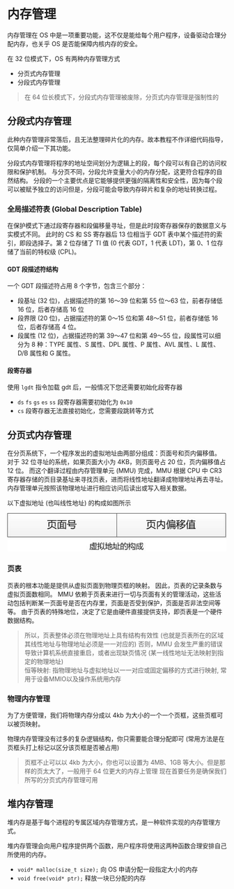# 内存管理

内存管理在 OS 中是一项重要功能，这不仅是能给每个用户程序，设备驱动合理分配内存，也关乎 OS 是否能保障内核内存的安全。

在 32 位模式下，OS 有两种内存管理方式

- 分页式内存管理
- 分段式内存管理

> 在 64 位长模式下，分段式内存管理被废除，分页式内存管理是强制性的

## 分段式内存管理

此种内存管理非常落后，且无法整理碎片化的内存。故本教程不作详细代码指导，仅简单介绍一下其功能。

分段式内存管理将程序的地址空间划分为逻辑上的段，每个段可以有自己的访问权限和保护机制。
与分页不同，分段允许变量大小的内存分配，这更符合程序的自然结构。
分段的一个主要优点是它能够提供更强的隔离性和安全性，因为每个段可以被赋予独立的访问但是，分段可能会导致内存碎片和复杂的地址转换过程。

### 全局描述符表 (Global Description Table)

在保护模式下通过段寄存器和段偏移量寻址，但是此时段寄存器保存的数据意义与实模式不同。
此时的 CS 和 SS 寄存器后 13 位相当于 GDT 表中某个描述符的索引，即段选择子。第 2 位存储了 TI 值 (0 代表 GDT，1 代表 LDT)，第 0、1 位存储了当前的特权级 (CPL)。

#### GDT 段描述符结构

一个 GDT 段描述符占用 8 个字节，包含三个部分：

- 段基址 (32 位)，占据描述符的第 16～39 位和第 55 位～63 位，前者存储低 16 位，后者存储高 16 位
- 段界限 (20 位)，占据描述符的第 0～15 位和第 48～51 位，前者存储低 16 位，后者存储高 4 位。
- 段属性 (12 位)，占据描述符的第 39～47 位和第 49～55 位，段属性可以细分为 8 种：TYPE 属性、S 属性、DPL 属性、P 属性、AVL 属性、L 属性、D/B 属性和 G 属性。

#### 段寄存器

使用 `lgdt` 指令加载 gdt 后，一般情况下您还需要初始化段寄存器

- `ds` `fs` `gs` `es` `ss` 段寄存器需要初始化为 `0x10`
- `cs` 段寄存器无法直接初始化，您需要段跳转等方式

## 分页式内存管理

在分页系统下，一个程序发出的虚拟地址由两部分组成：页面号和页内偏移值。
对于 32 位寻址的系统，如果页面大小为 4KB，则页面号占 20 位，页内偏移值占 12 位。
而这个翻译过程由内存管理单元 (MMU) 完成，MMU 根据 CPU 中 CR3 寄存器存储的页目录基址来寻找页表，进而将线性地址翻译成物理地址再去寻址。
内存管理单元按照该物理地址进行相应访问后读出或写入相关数据。

以下虚拟地址 (也叫线性地址) 的构成如图所示

![虚拟地址结构](/images/项目/MdrOS/page_virtual.png)

### 页表

页表的根本功能是提供从虚拟页面到物理页框的映射。
因此，页表的记录条数与虚拟页面数相同。
MMU 依赖于页表来进行一切与页面有关的管理活动，这些活动包括判断某一页面号是否在内存里，页面是否受到保护，页面是否非法空间等等。
由于页表的特殊地位，决定了它是由硬件直接提供支持，即页表是一个硬件数据结构。

> 所以，页表整体必须在物理地址上具有结构有效性 (也就是页表所在的区域其线性地址与物理地址必须是一一对应的)
> 否则，MMU 会发生严重的错误导致计算机系统直接重启，或者出现缺页情况 (某一线性地址无法映射到指定的物理地址) \
> 恒等映射: 指物理地址与虚拟地址以一一对应或固定偏移的方式进行映射, 常用于设备MMIO以及操作系统用内存

### 物理内存管理

为了方便管理，我们将物理内存分成以 4kb 为大小的一个一个页框，这些页框可以被页映射。

物理内存管理没有过多的复杂逻辑结构，你只需要能合理分配即可 (常用方法是在页框头打上标记以区分该页框是否被占用)

> 页框不止可以以 4kb 为大小，你也可以设置为 4MB、1GB 等大小。但是那样的页太大了，一般用于 64 位更大的内存上管理
> 现在首要任务是确保我们所写的分页式内存管理可用

## 堆内存管理

堆内存是基于每个进程的专属区域内存管理方式，是一种软件实现的内存管理方式。

堆内存管理会向用户程序提供两个函数，用户程序将使用这两种函数合理安排自己所使用的内存。

- `void* malloc(size_t size);` 向 OS 申请分配一段指定大小的内存
- `void free(void* ptr);` 释放一块已分配的内存
